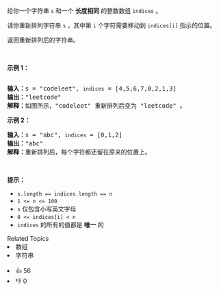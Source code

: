 <p>给你一个字符串 <code>s</code> 和一个 <strong>长度相同</strong> 的整数数组 <code>indices</code> 。</p>

<p>请你重新排列字符串 <code>s</code> ，其中第 <code>i</code> 个字符需要移动到 <code>indices[i]</code> 指示的位置。</p>

<p>返回重新排列后的字符串。</p>

<p>&nbsp;</p>

<p><strong>示例 1：</strong></p>

<p><img alt="" src="https://assets.leetcode-cn.com/aliyun-lc-upload/uploads/2020/07/26/q1.jpg" /></p>

<pre>
<strong>输入：</strong>s = "codeleet", <span><code>indices</code></span> = [4,5,6,7,0,2,1,3]
<strong>输出：</strong>"leetcode"
<strong>解释：</strong>如图所示，"codeleet" 重新排列后变为 "leetcode" 。
</pre>

<p><strong>示例 2：</strong></p>

<pre>
<strong>输入：</strong>s = "abc", <span><code>indices</code></span> = [0,1,2]
<strong>输出：</strong>"abc"
<strong>解释：</strong>重新排列后，每个字符都还留在原来的位置上。
</pre>

<p>&nbsp;</p>

<p><strong>提示：</strong></p>

<ul> 
 <li><code>s.length == indices.length == n</code></li> 
 <li><code>1 &lt;= n &lt;= 100</code></li> 
 <li><code>s</code> 仅包含小写英文字母</li> 
 <li><code>0 &lt;= indices[i] &lt;&nbsp;n</code></li> 
 <li><code>indices</code> 的所有的值都是 <strong>唯一</strong> 的</li> 
</ul>

<div><div>Related Topics</div><div><li>数组</li><li>字符串</li></div></div><br><div><li>👍 56</li><li>👎 0</li></div>